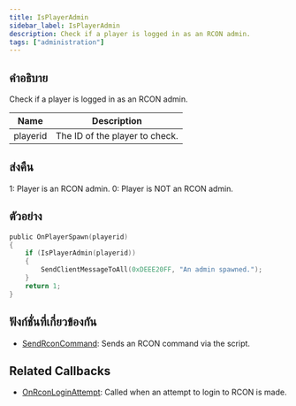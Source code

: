 ```yaml
---
title: IsPlayerAdmin
sidebar_label: IsPlayerAdmin
description: Check if a player is logged in as an RCON admin.
tags: ["administration"]
---
```


## คำอธิบาย

Check if a player is logged in as an RCON admin.

| Name     | Description                    |
| -------- | ------------------------------ |
| playerid | The ID of the player to check. |

## ส่งคืน

1: Player is an RCON admin. 0: Player is NOT an RCON admin.

## ตัวอย่าง

```c
public OnPlayerSpawn(playerid)
{
    if (IsPlayerAdmin(playerid))
    {
        SendClientMessageToAll(0xDEEE20FF, "An admin spawned.");
    }
    return 1;
}
```

## ฟังก์ชั่นที่เกี่ยวข้องกัน

- [SendRconCommand](SendRconCommand): Sends an RCON command via the script.

## Related Callbacks

- [OnRconLoginAttempt](../callbacks/OnRconLoginAttempt): Called when an attempt to login to RCON is made.
